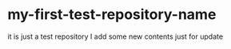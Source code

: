 # my-first-test-repository-name
it is just a test repository
I add some new contents just for update
